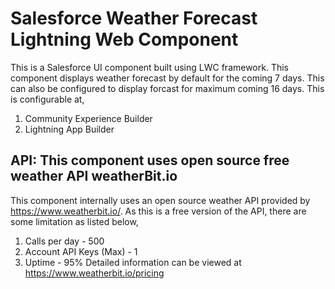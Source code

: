 # Salesforce Weather Forecast Lightning Web Component

This is a Salesforce UI component built using LWC framework. This component displays weather forecast by default for the coming 7 days. This can also be configured to display forcast for maximum coming 16 days. This is configurable at,
1. Community Experience Builder
2. Lightning App Builder

## API: This component uses open source free weather API weatherBit.io

This component internally uses an open source weather API provided by https://www.weatherbit.io/.
As this is a free version of the API, there are some limitation as listed below,
1. Calls per day - 500
2. Account API Keys (Max) - 1
3. Uptime - 95%
Detailed information can be viewed at https://www.weatherbit.io/pricing
